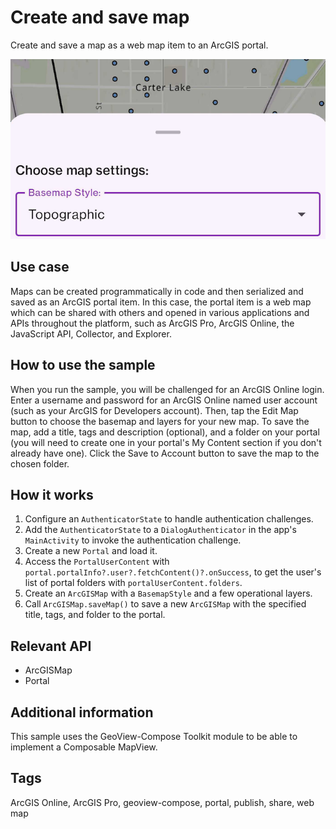 # Create and save map

Create and save a map as a web map item to an ArcGIS portal.

![Image of create and save map](create-and-save-map.png)

## Use case

Maps can be created programmatically in code and then serialized and saved as an ArcGIS portal item. In this case, the portal item is a web map which can be shared with others and opened in various applications and APIs throughout the platform, such as ArcGIS Pro, ArcGIS Online, the JavaScript API, Collector, and Explorer.

## How to use the sample

When you run the sample, you will be challenged for an ArcGIS Online login. Enter a username and password for an ArcGIS Online named user account (such as your ArcGIS for Developers account). Then, tap the Edit Map button to choose the basemap and layers for your new map. To save the map, add a title, tags and description (optional), and a folder on your portal (you will need to create one in your portal's My Content section if you don't already have one). Click the Save to Account button to save the map to the chosen folder.

## How it works

1. Configure an `AuthenticatorState` to handle authentication challenges.
2. Add the `AuthenticatorState` to a `DialogAuthenticator` in the app's `MainActivity` to invoke the authentication challenge.
3. Create a new `Portal` and load it.
4. Access the `PortalUserContent` with `portal.portalInfo?.user?.fetchContent()?.onSuccess`, to get the user's list of portal folders with `portalUserContent.folders`.
5. Create an `ArcGISMap` with a `BasemapStyle` and a few operational layers.
6. Call `ArcGISMap.saveMap()` to save a new `ArcGISMap` with the specified title, tags, and folder to the portal.

## Relevant API

* ArcGISMap
* Portal

## Additional information

This sample uses the GeoView-Compose Toolkit module to be able to implement a Composable MapView.

## Tags

ArcGIS Online, ArcGIS Pro, geoview-compose, portal, publish, share, web map
